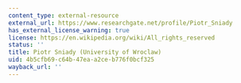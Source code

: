 ```yaml
---
content_type: external-resource
external_url: https://www.researchgate.net/profile/Piotr_Sniady
has_external_license_warning: true
license: https://en.wikipedia.org/wiki/All_rights_reserved
status: ''
title: Piotr Sniady (University of Wroclaw)
uid: 4b5cfb69-c64b-47ea-a2ce-b776f0bcf325
wayback_url: ''
---
```

